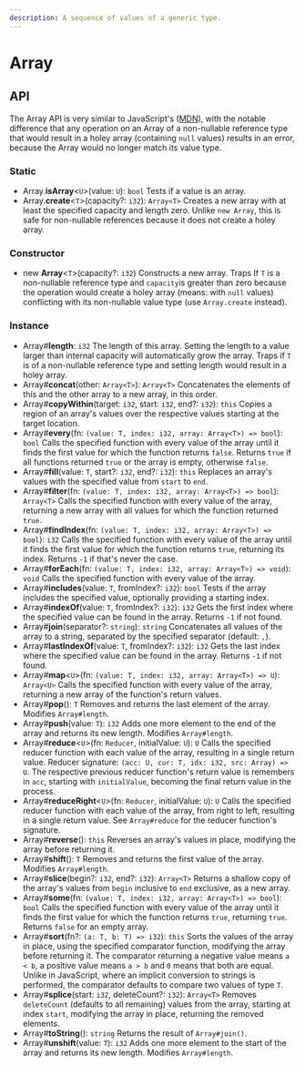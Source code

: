 ```yaml
---
description: A sequence of values of a generic type.
---
```


# Array

## API

The Array API is very similar to JavaScript's \([MDN](https://developer.mozilla.org/en-US/docs/Web/JavaScript/Reference/Global_Objects/Array)\), with the notable difference that any operation on an Array of a non-nullable reference type that would result in a holey array \(containing `null` values\) results in an error, because the Array would no longer match its value type.

### Static

* Array.**isArray**&lt;`U`&gt;\(value: `U`\): `bool` Tests if a value is an array.
* Array.**create**&lt;`T`&gt;\(capacity?: `i32`\): `Array<T>` Creates a new array with at least the specified capacity and length zero. Unlike `new Array`, this is safe for non-nullable references because it does not create a holey array.

### Constructor

* new **Array**&lt;`T`&gt;\(capacity?: `i32`\) Constructs a new array. Traps If `T` is a non-nullable reference type and `capacity`is greater than zero because the operation would create a holey array \(means: with `null` values\) conflicting with its non-nullable value type \(use `Array.create` instead\).

### Instance

* Array\#**length**: `i32` The length of this array. Setting the length to a value larger than internal capacity will automatically grow the array. Traps if `T` is of a non-nullable reference type and setting length would result in a holey array.
* Array\#**concat**\(other: `Array<T>`\): `Array<T>` Concatenates the elements of this and the other array to a new array, in this order.
* Array\#**copyWithin**\(target: `i32`, start: `i32`, end?: `i32`\): `this` Copies a region of an array's values over the respective values starting at the target location.
* Array\#**every**\(fn: `(value: T, index: i32, array: Array<T>) => bool`\): `bool` Calls the specified function with every value of the array until it finds the first value for which the function returns `false`. Returns `true` if all functions returned `true` or the array is empty, otherwise `false`.
* Array\#**fill**\(value: `T`, start?: `i32`, end?: `i32`\): `this` Replaces an array's values with the specified value from `start` to `end`.
* Array\#**filter**\(fn: `(value: T, index: i32, array: Array<T>) => bool`\): `Array<T>` Calls the specified function with every value of the array, returning a new array with all values for which the function returned `true`.
* Array\#**findIndex**\(fn: `(value: T, index: i32, array: Array<T>) => bool`\): `i32` Calls the specified function with every value of the array until it finds the first value for which the function returns `true`, returning its index. Returns `-1` if that's never the case.
* Array\#**forEach**\(fn: `(value: T, index: i32, array: Array<T>) => void`\): `void` Calls the specified function with every value of the array.
* Array\#**includes**\(value: `T`, fromIndex?: `i32`\): `bool` Tests if the array includes the specified value, optionally providing a starting index.
* Array\#**indexOf**\(value: `T`, fromIndex?: `i32`\): `i32` Gets the first index where the specified value can be found in the array. Returns `-1` if not found.
* Array\#**join**\(separator?: `string`\): `string` Concatenates all values of the array to a string, separated by the specified separator \(default: `,`\).
* Array\#**lastIndexOf**\(value: `T`, fromIndex?: `i32`\): `i32` Gets the last index where the specified value can be found in the array. Returns `-1` if not found.
* Array\#**map**&lt;`U`&gt;\(fn: `(value: T, index: i32, array: Array<T>) => U`\): `Array<U>` Calls the specified function with every value of the array, returning a new array of the function's return values.
* Array\#**pop**\(\): `T` Removes and returns the last element of the array. Modifies `Array#length`.
* Array\#**push**\(value: `T`\): `i32` Adds one more element to the end of the array and returns its new length. Modifies `Array#length`.
* Array\#**reduce**&lt;`U`&gt;\(fn: `Reducer`, initialValue: `U`\): `U` Calls the specified reducer function with each value of the array, resulting in a single return value. Reducer signature: `(acc: U, cur: T, idx: i32, src: Array) => U`.  The respective previous reducer function's return value is remembers in `acc`, starting with `initialValue`, becoming the final return value in the process.
* Array\#**reduceRight**&lt;`U`&gt;\(fn: `Reducer`, initialValue: `U`\): `U` Calls the specified reducer function with each value of the array, from right to left, resulting in a single return value. See `Array#reduce` for the reducer function's signature.
* Array\#**reverse**\(\): `this` Reverses an array's values in place, modifying the array before returning it.
* Array\#**shift**\(\): `T` Removes and returns the first value of the array. Modifies `Array#length`.
* Array\#**slice**\(begin?: `i32`, end?: `i32`\): `Array<T>` Returns a shallow copy of the array's values from `begin` inclusive to `end` exclusive, as a new array.
* Array\#**some**\(fn: `(value: T, index: i32, array: Array<T>) => bool`\): `bool` Calls the specified function with every value of the array until it finds the first value for which the function returns `true`, returning `true`. Returns `false` for an empty array.
* Array\#**sort**\(fn?: `(a: T, b: T) => i32`\): `this` Sorts the values of the array in place, using the specified comparator function, modifying the array before returning it. The comparator returning a negative value means `a < b`, a positive value means `a > b` and `0` means that both are equal. Unlike in JavaScript, where an implicit conversion to strings is performed, the comparator defaults to compare two values of type `T`.
* Array\#**splice**\(start: `i32`, deleteCount?: `i32`\): `Array<T>` Removes `deleteCount` \(defaults to all remaining\) values from the array, starting at index `start`, modifying the array in place, returning the removed elements.
* Array\#**toString**\(\): `string` Returns the result of `Array#join()`.
* Array\#**unshift**\(value: `T`\): `i32` Adds one more element to the start of the array and returns its new length. Modifies `Array#length`.

